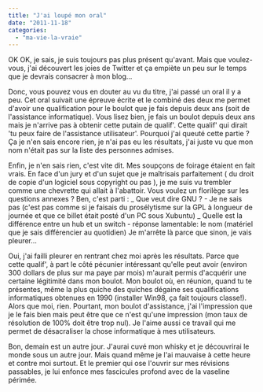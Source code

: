 ```yaml
---
title: "J'ai loupé mon oral"
date: "2011-11-18"
categories: 
  - "ma-vie-la-vraie"
---
```


OK OK, je sais, je suis toujours pas plus présent qu'avant. Mais que voulez-vous, j'ai découvert les joies de Twitter et ça empiète un peu sur le temps que je devrais consacrer à mon blog...

Donc, vous pouvez vous en douter au vu du titre, j'ai passé un oral il y a peu. Cet oral suivait une épreuve écrite et le combiné des deux me permet d'avoir une qualification pour le boulot que je fais depuis deux ans (soit de l'assistance informatique). Vous lisez bien, je fais un boulot depuis deux ans mais je n'arrive pas à obtenir cette putain de qualif'. Cette qualif' qui dirait 'tu peux faire de l'assistance utilisateur'. Pourquoi j'ai queuté cette partie ? Ça je n'en sais encore rien, je n'ai pas eu les résultats, j'ai juste vu que mon nom n'était pas sur la liste des personnes admises.

Enfin, je n'en sais rien, c'est vite dit. Mes soupçons de foirage étaient en fait vrais. En face d'un jury et d'un sujet que je maîtrisais parfaitement ( du droit de copie d'un logiciel sous copyright ou pas ), je me suis vu trembler comme une chevrette qui allait à l'abattoir. Vous voulez un florilège sur les questions annexes ? Ben, c'est parti : \_ Que veut dire GNU ? - Je ne sais pas (c'est pas comme si je faisais du prosélytisme sur la GPL à longueur de journée et que ce billet était posté d'un PC sous Xubuntu) \_ Quelle est la différence entre un hub et un switch - réponse lamentable: le nom (matériel que je sais différencier au quotidien) Je m'arrête là parce que sinon, je vais pleurer...

Oui, j'ai failli pleurer en rentrant chez moi après les résultats. Parce que cette qualif', à part le côté pécunier intéressant qu'elle peut avoir (environ 300 dollars de plus sur ma paye par mois) m'aurait permis d'acquérir une certaine légitimité dans mon boulot. Mon boulot où, en réunion, quand tu te présentes, même la plus quiche des quiches dégaine ses qualifications informatiques obtenues en 1990 (installer Win98, ça fait toujours classe!). Alors que moi, rien. Pourtant, mon boulot d'assistance, j'ai l'impression que je le fais bien mais peut être que ce n'est qu'une impression (mon taux de résolution de 100% doit être trop nul). Je l'aime aussi ce travail qui me permet de désacraliser la chose informatique à mes utilisateurs.

Bon, demain est un autre jour. J'aurai cuvé mon whisky et je découvrirai le monde sous un autre jour. Mais quand même je l'ai mauvaise à cette heure et contre moi surtout. Et le premier qui ose l'ouvrir sur mes révisions passables, je lui enfonce mes fascicules profond avec de la vaseline périmée.
